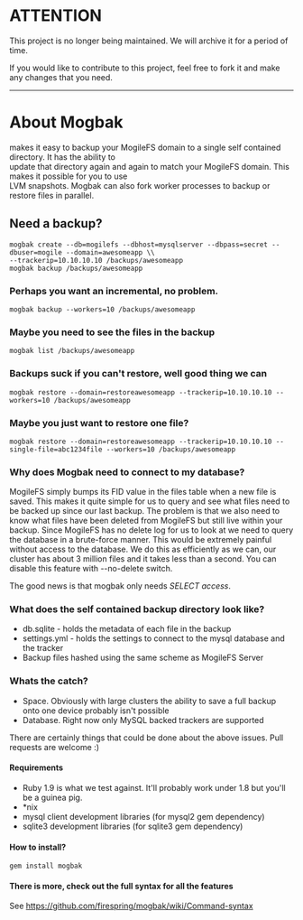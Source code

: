 # ATTENTION

This project is no longer being maintained. We will archive it for a period of time.

If you would like to contribute to this project, feel free to fork it and make any changes that you need.


---
# About Mogbak
 makes it easy to backup your MogileFS domain to a single self contained directory.  It has the ability to    
update that directory again and again to match your MogileFS domain.  This makes it possible for you to use   
LVM snapshots.  Mogbak can also fork worker processes to backup or restore files in parallel.

## Need a backup?
    mogbak create --db=mogilefs --dbhost=mysqlserver --dbpass=secret --dbuser=mogile --domain=awesomeapp \\
    --trackerip=10.10.10.10 /backups/awesomeapp
    mogbak backup /backups/awesomeapp

### Perhaps you want an incremental, no problem.
    mogbak backup --workers=10 /backups/awesomeapp

### Maybe you need to see the files in the backup
    mogbak list /backups/awesomeapp

### Backups suck if you can't restore,  well good thing we can
    mogbak restore --domain=restoreawesomeapp --trackerip=10.10.10.10 --workers=10 /backups/awesomeapp

### Maybe you just want to restore one file?
    mogbak restore --domain=restoreawesomeapp --trackerip=10.10.10.10 --single-file=abc1234file --workers=10 /backups/awesomeapp


### Why does Mogbak need to connect to my database?
MogileFS simply bumps its FID value in the files table when a new file is saved. This makes it quite simple
for us to query and see what files need to be backed up since our last backup. The problem is that we also need
to know what files have been deleted from MogileFS but still live within your backup.  Since MogileFS has no delete
log for us to look at we need to query the database in a brute-force manner. This would be extremely painful without
access to the database. We do this as efficiently as we can,  our cluster has about 3 million files and it takes less than a second.
You can disable this feature with --no-delete switch.

The good news is that mogbak only needs *SELECT access*.

### What does the self contained backup directory look like?

 * db.sqlite - holds the metadata of each file in the backup
 * settings.yml - holds the settings to connect to the mysql database and the tracker
 * Backup files hashed using the same scheme as MogileFS Server

### Whats the catch?

 * Space. Obviously with large clusters the ability to save a full backup onto one device probably isn't possible
 * Database.  Right now only MySQL backed trackers are supported

There are certainly things that could be done about the above issues.  Pull requests are welcome :)

#### Requirements

 * Ruby 1.9 is what we test against.  It'll probably work under 1.8 but you'll be a guinea pig.
 * \*nix
 * mysql client development libraries (for mysql2 gem dependency)
 * sqlite3 development libraries (for sqlite3 gem dependency)

#### How to install?
    gem install mogbak

#### There is more,  check out the full syntax for all the features
See https://github.com/firespring/mogbak/wiki/Command-syntax
